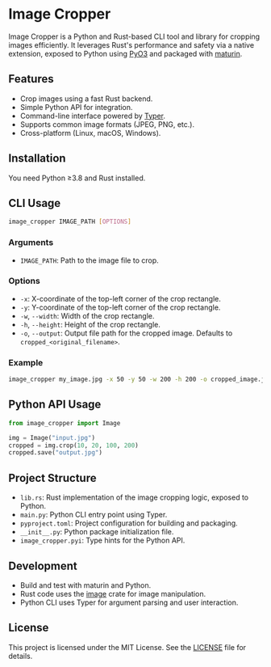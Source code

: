 # Image Cropper

Image Cropper is a Python and Rust-based CLI tool and library for cropping images efficiently. It leverages Rust's performance and safety via a native extension, exposed to Python using [PyO3](https://pyo3.rs/) and packaged with [maturin](https://github.com/PyO3/maturin).

## Features

- Crop images using a fast Rust backend.
- Simple Python API for integration.
- Command-line interface powered by [Typer](https://typer.tiangolo.com/).
- Supports common image formats (JPEG, PNG, etc.).
- Cross-platform (Linux, macOS, Windows).

## Installation

You need Python ≥3.8 and Rust installed.

## CLI Usage

```bash
image_cropper IMAGE_PATH [OPTIONS]
```

### Arguments

- `IMAGE_PATH`: Path to the image file to crop.

### Options

- `-x`: X-coordinate of the top-left corner of the crop rectangle.
- `-y`: Y-coordinate of the top-left corner of the crop rectangle.
- `-w`, `--width`: Width of the crop rectangle.
- `-h`, `--height`: Height of the crop rectangle.
- `-o`, `--output`: Output file path for the cropped image. Defaults to `cropped_<original_filename>`.

### Example

```bash
image_cropper my_image.jpg -x 50 -y 50 -w 200 -h 200 -o cropped_image.jpg
```

## Python API Usage

```python
from image_cropper import Image

img = Image("input.jpg")
cropped = img.crop(10, 20, 100, 200)
cropped.save("output.jpg")
```

## Project Structure

- `lib.rs`: Rust implementation of the image cropping logic, exposed to Python.
- `main.py`: Python CLI entry point using Typer.
- `pyproject.toml`: Project configuration for building and packaging.
- `__init__.py`: Python package initialization file.
- `image_cropper.pyi`: Type hints for the Python API.

## Development

- Build and test with maturin and Python.
- Rust code uses the [image](https://crates.io/crates/image) crate for image manipulation.
- Python CLI uses Typer for argument parsing and user interaction.

## License

This project is licensed under the MIT License. See the [LICENSE](LICENSE) file for details.

